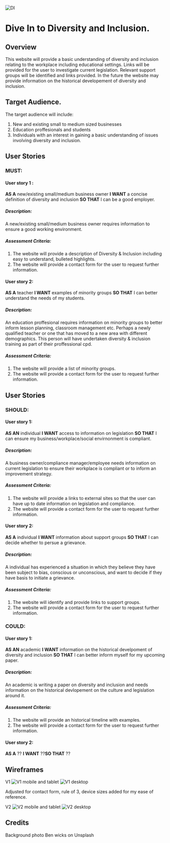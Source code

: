 ![DI](assets/images/logo-color-crop.png)

# Dive In to Diversity and Inclusion.

## Overview
This website will provide a basic understanding of diversity and inclusion relating to the workplace including educational settings. Links will be provided for the user to investigate current legislation. Relevant support groups will be identified and links provided. In the future the website may provide information on the historical developement of diversity and inclusion.

## Target Audience.


The target audience will include:

1. New and existing small to medium sized businesses
2. Education proffesionals and students
3. Individuals with an interest in gaining a basic understanding of issues involving diversity and inclusion.


## User Stories

### MUST:

#### User story 1 : 
**AS A** new/existing small/medium business owner **I WANT** a concise definition of diversity and inclusion **SO THAT** I can be a good employer.
##### Description:
A new/existing small/medium business owner requires information to ensure a good working environment. 
##### Assessment Criteria:
1. The website will provide a description of Diversity & Inclusion including easy to understand, bulleted highlights.
2. The website will provide a contact form for the user to request further information.

#### User story 2: 
**AS A** teacher **I WANT** examples of minority groups **SO THAT** I can better understand the needs of my students.
##### Description:
An education proffesional requires information on minority groups to better inform lesson planning, classroom management etc. Perhaps a newly qualified teacher or one that has moved to a new area with different demographics. This person will have undertaken diversity & inclusion training as part of their proffessional cpd.
##### Assessment Criteria:
1. The website will provide a list of minority groups.
2. The website will provide a contact form for the user to request further information.

## User Stories

### SHOULD:

#### User story 1: 
**AS AN** individual **I WANT** access to information on legislation **SO THAT** I can ensure my business/workplace/social envirnonment is compliant.
##### Description:
A business owner/compliance manager/employee needs information on current legislation to ensure their workplace is compliant or to inform an improvement strategy.
##### Assessment Criteria:
1. The website will provide a links to external sites so that the user can have up to date information on legislation and compliance.
2. The website will provide a contact form for the user to request further information.

#### User story 2: 
**AS A** individual **I WANT** information about support groups **SO THAT** I can decide whether to persue a grievance.
##### Description:
A individual has experienced a situation in which they believe they have been subject to bias, conscious or unconscious, and want to decide if they have basis to initiate a grievance.
##### Assessment Criteria:
1. The website will identify and provide links to support groups.
2. The website will provide a contact form for the user to request further information.

### COULD:

#### User story 1: 
**AS AN** academic **I WANT** information on the historical develpoment of diversity and inclusion **SO THAT** I can better inform myself for my upcoming paper.
##### Description:
An academic is writing a paper on diversity and inclusion and needs information on the historical devlopement on the culture and legislation around it. 
##### Assessment Criteria:
1. The website will provide an historical timeline with examples.
2. The website will provide a contact form for the user to request further information.

#### User story 2: 
**AS A** ?? **I WANT** ??**SO THAT** ??

## Wireframes
V1 ![V1 mobile and tablet](assets/images/V1%20mobile%20and%20tablet.jpg)
![V1 desktop](assets/images/V1%20desktop.jpg)

Adjusted for contact form, rule of 3, device sizes added for my ease of reference.

V2 ![V2 mobile and tablet](assets/images/V2%20mobile%20and%20tablet.jpg)
![V2 desktop](assets/images/V2%20desktop.jpg)





## Credits
Background photo Ben wicks on Unsplash